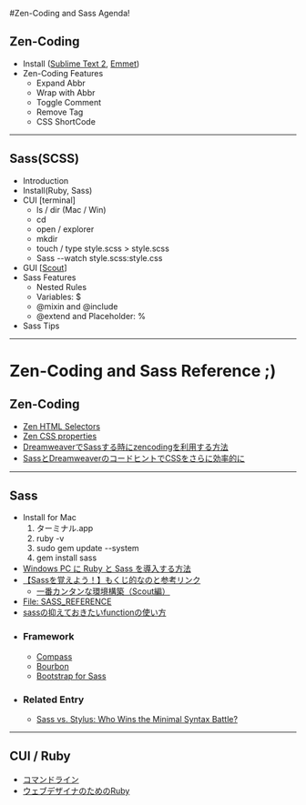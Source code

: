 #Zen-Coding and Sass Agenda!

## Zen-Coding

- Install ([Sublime Text 2](http://www.sublimetext.com/), [Emmet](https://github.com/sergeche/emmet-sublime))
- Zen-Coding Features
  * Expand Abbr
  * Wrap with Abbr
  * Toggle Comment
  * Remove Tag
  * CSS ShortCode 

---  

## Sass(SCSS)

- Introduction
- Install(Ruby, Sass)
- CUI [terminal]
  * ls / dir (Mac / Win)
  * cd
  * open / explorer
  * mkdir
  * touch / type style.scss > style.scss
  * Sass --watch style.scss:style.css
- GUI [[Scout](http://mhs.github.com/scout-app/)]
- Sass Features
  * Nested Rules
  * Variables: $
  * @mixin and @include
  * @extend and Placeholder: % 
- Sass Tips

---

# Zen-Coding and Sass Reference ;)

## Zen-Coding

- [Zen HTML Selectors](http://code.google.com/p/zen-coding/wiki/ZenHTMLSelectorsEn)
- [Zen CSS properties](http://code.google.com/p/zen-coding/wiki/ZenCSSPropertiesEn)
- [DreamweaverでSassする時にzencodingを利用する方法](http://met.hanatoweb.jp/archives/50/)
- [SassとDreamweaverのコードヒントでCSSをさらに効率的に](http://linker.in/journal/2010/10/sassdreamweavercss.php)

---

## Sass

- Install for Mac
  1. ターミナル.app
  2. ruby -v
  3. sudo gem update --system
  4. gem install sass
- [Windows PC に Ruby と Sass を導入する方法](http://www.hamashun.me/archives/1294573.html)
- [【Sassを覚えよう！】もくじ的なのと参考リンク](http://css-happylife.com/archives/sass/)
  * [一番カンタンな環境構築（Scout編）](http://css-happylife.com/archives/2012/0107_0000.php)
- [File: SASS_REFERENCE](http://sass-lang.com/docs/yardoc/file.SASS_REFERENCE.html)
- [sassの抑えておきたいfunctionの使い方](http://tech.naver.jp/blog/?p=845)
- ### Framework
  * [Compass](http://compass-style.org/) 
  * [Bourbon](http://thoughtbot.com/bourbon/) 
  * [Bootstrap for Sass](https://github.com/thomas-mcdonald/bootstrap-sass)
- ### Related Entry
  * [Sass vs. Stylus: Who Wins the Minimal Syntax Battle?](http://designshack.net/articles/css/sass-vs-stylus-who-wins-the-minimal-syntax-battle/)

---

## CUI / Ruby

- [コマンドライン](http://css.studiomohawk.com/commandline/2011/02/13/terminal-101/)
- [ウェブデザイナのためのRuby](http://css.studiomohawk.com/ruby/2011/05/14/ruby_for_designer_frontend_dev/)
